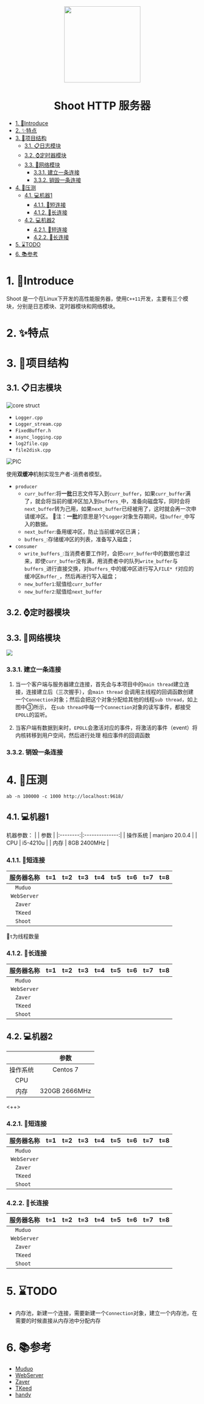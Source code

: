 <div align=center><img src="https://github.com/Hanwn/Shoot/blob/dev/pic/logo.png?raw=true" width="200px" height="200px" ></div>

<h1 align=center>Shoot HTTP 服务器</h1>

- [1. :beginner:Introduce](#1-beginnerintroduce)
- [2. :sparkles:特点](#2-sparkles特点)
- [3. :construction:项目结构](#3-construction项目结构)
  - [3.1. :clipboard:日志模块](#31-clipboard日志模块)
  - [3.2. :watch:定时器模块](#32-watch定时器模块)
  - [3.3. :signal_strength:网络模块](#33-signal_strength网络模块)
    - [3.3.1. 建立一条连接](#331-建立一条连接)
    - [3.3.2. 销毁一条连接](#332-销毁一条连接)
- [4. :rocket:压测](#4-rocket压测)
  - [4.1. :computer:机器1](#41-computer机器1)
    - [4.1.1. :link:短连接](#411-link短连接)
    - [4.1.2. :link:长连接](#412-link长连接)
  - [4.2. :computer:机器2](#42-computer机器2)
    - [4.2.1. :link:短连接](#421-link短连接)
    - [4.2.2. :link:长连接](#422-link长连接)
- [5. :hourglass:TODO](#5-hourglasstodo)
- [6. :books:参考](#6-books参考)
# 1. :beginner:Introduce

Shoot 是一个在Linux下开发的高性能服务器，使用`C++11`开发，主要有三个模块，分别是日志模块、定时器模块和网络模块。


# 2. :sparkles:特点

# 3. :construction:项目结构

## 3.1. :clipboard:日志模块
![core struct](https://github.com/Hanwn/Shoot/blob/log/pic/log_core.png?raw=true)

- `Logger.cpp`
- `Logger_stream.cpp`
- `FixedBuffer.h`
- `async_logging.cpp`
- `log2file.cpp`
- `file2disk.cpp`

![PIC](https://github.com/Hanwn/Shoot/blob/log/pic/log_module1.png?raw=true)

使用**双缓冲**机制实现生产者-消费者模型。
- `producer`
  - `curr_buffer`:将**一批**日志文件写入到`curr_buffer`，如果`curr_buffer`满了，就会将当前的缓冲区加入到`buffers_`中，准备向磁盘写，同时会将`next_buffer`转为己用，如果`next_buffer`已经被用了，这时就会再一次申请缓冲区。
    :bell:注：**一批**的意思是1个`Logger`对象生存期间，往`buffer_`中写入的数据。
  - `next_buffer`:备用缓冲区，防止当前缓冲区已满；
  - `buffers_`:存储缓冲区的列表，准备写入磁盘；
- `consumer`
  - `write_buffers_`:当消费者要工作时，会把`curr_buffer`中的数据也拿过来，即使`curr_buffer`没有满，用消费者中的队列`write_buffer`与`buffers_`进行直接交换，对`buffers_`中的缓冲区进行写入`FILE* f`对应的缓冲区`Buffer_`，然后再进行写入磁盘；
  - `new_buffer1`:赋值给`curr_buffer`
  - `new_buffer2`:赋值给`next_buffer`

## 3.2. :watch:定时器模块


## 3.3. :signal_strength:网络模块

![](https://github.com/Hanwn/Shoot/blob/net/pic/shoot_net.png?raw=true)

### 3.3.1. 建立一条连接
1. 当一个客户端与服务器建立连接，首先会与本项目中的`main thread`建立连接，连接建立后（三次握手），会`main thread`
会调用主线程的回调函数创建一个`Connection`对象；然后会把这个对象分配给其他的线程`sub thread`，如上图中③所示，
在`sub thread`中每一个`Connection`对象的读写事件，都接受`EPOLL`的监听。

2. 当客户端有数据到来时，`EPOLL`会激活对应的事件，将激活的事件（event）将内核转移到用户空间，然后进行处理
相应事件的回调函数

### 3.3.2. 销毁一条连接

# 4. :rocket:压测

```shell
ab -n 100000 -c 1000 http://localhost:9618/
```

## 4.1. :computer:机器1

机器参数：
|          | 参数           |
|:--------:|:--------------:|
| 操作系统 | manjaro 20.0.4 |
| CPU      | i5-4210u       |
| 内存     | 8GB 2400MHz    |

### 4.1.1. :link:短连接
| 服务器名称  | t=1 | t=2 | t=3 | t=4 | t=5 | t=6 | t=7 | t=8 |
|:-----------:|:---:|:---:|:---:|:---:|:---:|:---:|:---:|:---:|
| `Muduo `    |     |     |     |     |     |     |     |     |
| `WebServer` |     |     |     |     |     |     |     |     |
| `Zaver `    |     |     |     |     |     |     |     |     |
| `TKeed `    |     |     |     |     |     |     |     |     |
| `Shoot `    |     |     |     |     |     |     |     |     |
:bell:`t`为线程数量

### 4.1.2. :link:长连接

| 服务器名称  | t=1 | t=2 | t=3 | t=4 | t=5 | t=6 | t=7 | t=8 |
|:-----------:|:---:|:---:|:---:|:---:|:---:|:---:|:---:|:---:|
| `Muduo `    |     |     |     |     |     |     |     |     |
| `WebServer` |     |     |     |     |     |     |     |     |
| `Zaver `    |     |     |     |     |     |     |     |     |
| `TKeed `    |     |     |     |     |     |     |     |     |
| `Shoot `    |     |     |     |     |     |     |     |     |

## 4.2. :computer:机器2

| |参数 |
|:-:|:-:|
|操作系统 |Centos 7 |
|CPU | |
|内存 |320GB 2666MHz |

<++>

### 4.2.1. :link:短连接
| 服务器名称  | t=1 | t=2 | t=3 | t=4 | t=5 | t=6 | t=7 | t=8 |
|:-----------:|:---:|:---:|:---:|:---:|:---:|:---:|:---:|:---:|
| `Muduo `    |     |     |     |     |     |     |     |     |
| `WebServer` |     |     |     |     |     |     |     |     |
| `Zaver `    |     |     |     |     |     |     |     |     |
| `TKeed `    |     |     |     |     |     |     |     |     |
| `Shoot `    |     |     |     |     |     |     |     |     |

### 4.2.2. :link:长连接
| 服务器名称  | t=1 | t=2 | t=3 | t=4 | t=5 | t=6 | t=7 | t=8 |
|:-----------:|:---:|:---:|:---:|:---:|:---:|:---:|:---:|:---:|
| `Muduo `    |     |     |     |     |     |     |     |     |
| `WebServer` |     |     |     |     |     |     |     |     |
| `Zaver `    |     |     |     |     |     |     |     |     |
| `TKeed `    |     |     |     |     |     |     |     |     |
| `Shoot `    |     |     |     |     |     |     |     |     |



# 5. :hourglass:TODO

- 内存池，新建一个连接，需要新建一个`Connection`对象，建立一个内存池，在需要的时候直接从内存池中分配内存

# 6. :books:参考

- [Muduo](https://github.com/chenshuo/muduo)
- [WebServer](https://github.com/linyacool/WebServer)
- [Zaver](https://github.com/zyearn/zaver)
- [TKeed](https://github.com/linw7/TKeed)
- [handy](https://github.com/yedf/handy)
